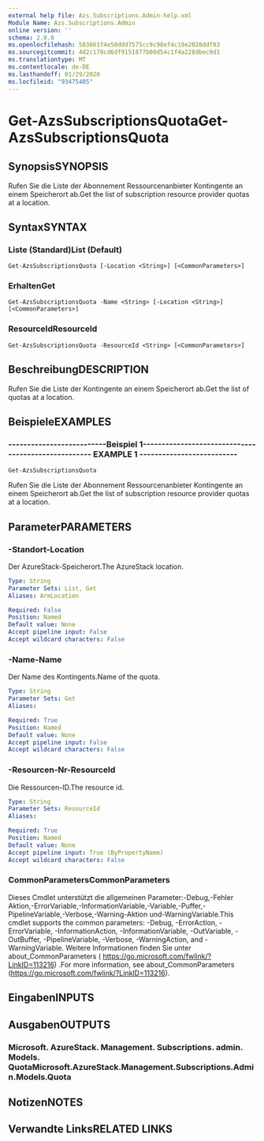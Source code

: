 ```yaml
---
external help file: Azs.Subscriptions.Admin-help.xml
Module Name: Azs.Subscriptions.Admin
online version: ''
schema: 2.0.0
ms.openlocfilehash: 503661f4e50ddd7575cc9c98ef4c19e2028ddf83
ms.sourcegitcommit: 4d2c178cd6df9151877b08d54c1f4a228dbec9d1
ms.translationtype: MT
ms.contentlocale: de-DE
ms.lasthandoff: 01/29/2020
ms.locfileid: "93475405"
---
```

# <span data-ttu-id="d7381-101">Get-AzsSubscriptionsQuota</span><span class="sxs-lookup"><span data-stu-id="d7381-101">Get-AzsSubscriptionsQuota</span></span>

## <span data-ttu-id="d7381-102">Synopsis</span><span class="sxs-lookup"><span data-stu-id="d7381-102">SYNOPSIS</span></span>
<span data-ttu-id="d7381-103">Rufen Sie die Liste der Abonnement Ressourcenanbieter Kontingente an einem Speicherort ab.</span><span class="sxs-lookup"><span data-stu-id="d7381-103">Get the list of subscription resource provider quotas at a location.</span></span>

## <span data-ttu-id="d7381-104">Syntax</span><span class="sxs-lookup"><span data-stu-id="d7381-104">SYNTAX</span></span>

### <span data-ttu-id="d7381-105">Liste (Standard)</span><span class="sxs-lookup"><span data-stu-id="d7381-105">List (Default)</span></span>
```
Get-AzsSubscriptionsQuota [-Location <String>] [<CommonParameters>]
```

### <span data-ttu-id="d7381-106">Erhalten</span><span class="sxs-lookup"><span data-stu-id="d7381-106">Get</span></span>
```
Get-AzsSubscriptionsQuota -Name <String> [-Location <String>] [<CommonParameters>]
```

### <span data-ttu-id="d7381-107">ResourceId</span><span class="sxs-lookup"><span data-stu-id="d7381-107">ResourceId</span></span>
```
Get-AzsSubscriptionsQuota -ResourceId <String> [<CommonParameters>]
```

## <span data-ttu-id="d7381-108">Beschreibung</span><span class="sxs-lookup"><span data-stu-id="d7381-108">DESCRIPTION</span></span>
<span data-ttu-id="d7381-109">Rufen Sie die Liste der Kontingente an einem Speicherort ab.</span><span class="sxs-lookup"><span data-stu-id="d7381-109">Get the list of quotas at a location.</span></span>

## <span data-ttu-id="d7381-110">Beispiele</span><span class="sxs-lookup"><span data-stu-id="d7381-110">EXAMPLES</span></span>

### <span data-ttu-id="d7381-111">--------------------------Beispiel 1--------------------------</span><span class="sxs-lookup"><span data-stu-id="d7381-111">-------------------------- EXAMPLE 1 --------------------------</span></span>
```
Get-AzsSubscriptionsQuota
```

<span data-ttu-id="d7381-112">Rufen Sie die Liste der Abonnement Ressourcenanbieter Kontingente an einem Speicherort ab.</span><span class="sxs-lookup"><span data-stu-id="d7381-112">Get the list of subscription resource provider quotas at a location.</span></span>

## <span data-ttu-id="d7381-113">Parameter</span><span class="sxs-lookup"><span data-stu-id="d7381-113">PARAMETERS</span></span>

### <span data-ttu-id="d7381-114">-Standort</span><span class="sxs-lookup"><span data-stu-id="d7381-114">-Location</span></span>
<span data-ttu-id="d7381-115">Der AzureStack-Speicherort.</span><span class="sxs-lookup"><span data-stu-id="d7381-115">The AzureStack location.</span></span>

```yaml
Type: String
Parameter Sets: List, Get
Aliases: ArmLocation

Required: False
Position: Named
Default value: None
Accept pipeline input: False
Accept wildcard characters: False
```

### <span data-ttu-id="d7381-116">-Name</span><span class="sxs-lookup"><span data-stu-id="d7381-116">-Name</span></span>
<span data-ttu-id="d7381-117">Der Name des Kontingents.</span><span class="sxs-lookup"><span data-stu-id="d7381-117">Name of the quota.</span></span>

```yaml
Type: String
Parameter Sets: Get
Aliases: 

Required: True
Position: Named
Default value: None
Accept pipeline input: False
Accept wildcard characters: False
```

### <span data-ttu-id="d7381-118">-Resourcen-Nr</span><span class="sxs-lookup"><span data-stu-id="d7381-118">-ResourceId</span></span>
<span data-ttu-id="d7381-119">Die Ressourcen-ID.</span><span class="sxs-lookup"><span data-stu-id="d7381-119">The resource id.</span></span>

```yaml
Type: String
Parameter Sets: ResourceId
Aliases: 

Required: True
Position: Named
Default value: None
Accept pipeline input: True (ByPropertyName)
Accept wildcard characters: False
```

### <span data-ttu-id="d7381-120">CommonParameters</span><span class="sxs-lookup"><span data-stu-id="d7381-120">CommonParameters</span></span>
<span data-ttu-id="d7381-121">Dieses Cmdlet unterstützt die allgemeinen Parameter:-Debug,-Fehler Aktion,-ErrorVariable,-InformationVariable,-Variable,-Puffer,-PipelineVariable,-Verbose,-Warning-Aktion und-WarningVariable.</span><span class="sxs-lookup"><span data-stu-id="d7381-121">This cmdlet supports the common parameters: -Debug, -ErrorAction, -ErrorVariable, -InformationAction, -InformationVariable, -OutVariable, -OutBuffer, -PipelineVariable, -Verbose, -WarningAction, and -WarningVariable.</span></span> <span data-ttu-id="d7381-122">Weitere Informationen finden Sie unter about_CommonParameters ( https://go.microsoft.com/fwlink/?LinkID=113216) .</span><span class="sxs-lookup"><span data-stu-id="d7381-122">For more information, see about_CommonParameters (https://go.microsoft.com/fwlink/?LinkID=113216).</span></span>

## <span data-ttu-id="d7381-123">Eingaben</span><span class="sxs-lookup"><span data-stu-id="d7381-123">INPUTS</span></span>

## <span data-ttu-id="d7381-124">Ausgaben</span><span class="sxs-lookup"><span data-stu-id="d7381-124">OUTPUTS</span></span>

### <span data-ttu-id="d7381-125">Microsoft. AzureStack. Management. Subscriptions. admin. Models. Quota</span><span class="sxs-lookup"><span data-stu-id="d7381-125">Microsoft.AzureStack.Management.Subscriptions.Admin.Models.Quota</span></span>

## <span data-ttu-id="d7381-126">Notizen</span><span class="sxs-lookup"><span data-stu-id="d7381-126">NOTES</span></span>

## <span data-ttu-id="d7381-127">Verwandte Links</span><span class="sxs-lookup"><span data-stu-id="d7381-127">RELATED LINKS</span></span>

